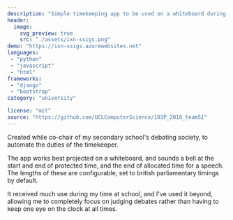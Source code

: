 ```yaml
---
description: "Simple timekeeping app to be used on a whiteboard during debates"
header:
  image:
    svg_preview: true
    src: "./assets/ixn-ssigs.png"
demo: "https://ixn-ssigs.azurewebsites.net"
languages:
 - "python"
 - "javascript"
 - "html"
frameworks:
 - "django"
 - "bootstrap"
category: "university"

license: "mit"
source: "https://github.com/UCLComputerScience/103P_2018_team51"
---
```


Created while co-chair of my secondary school's debating society, to automate the duties of the timekeeper.

The app works best projected on a whiteboard, and sounds a bell at the start and end of protected time, and the end of allocated time for a speech. The lengths of these are configurable, set to british parliamentary timings by default.

It received much use during my time at school, and I've used it beyond, allowing me to completely focus on judging debates rather than having to keep one eye on the clock at all times.
